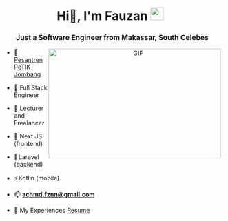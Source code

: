 <h1 align="center">Hi👋, I'm Fauzan <img src="https://media.giphy.com/media/iY8CRBdQXODJSCERIr/giphy.gif" width="30" height="30" style="margin-right: 10px;"></h1>
<h3 align="center">Just a Software Engineer from Makassar, South Celebes</h3>

<a target="_blank" align="center">
  <img align="right" top="500" height="255" width="400" alt="GIF" src="https://media.giphy.com/media/SWoSkN6DxTszqIKEqv/giphy.gif">
</a>

- 🔭 <a href="https://petikjombang.com" target="blank">Pesantren PeTIK Jombang</a>

- 🌱 Full Stack Engineer

- 🤝 Lecturer and Freelancer

- 🌠 Next JS (frontend)

- 🥇 Laravel (backend)

- ⚡ Kotlin (mobile)

- 📫 **achmd.fznn@gmail.com**

- 📄  My Experiences <a href="https://github.com/ahmfzn00/ahmfzn00/blob/main/My%20Resume.pdf" target="blank">Resume</a>
<br/>
